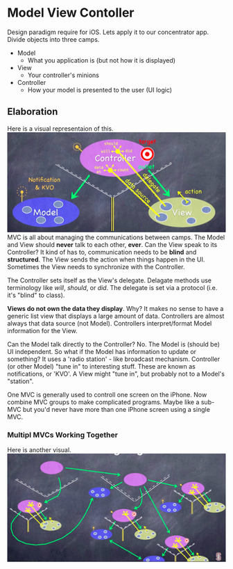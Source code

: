 # Model View Contoller

Design paradigm require for iOS. Lets apply it to our concentrator app. Divide objects into three camps.

* Model
    + What you application is (but not how it is displayed)
* View
    + Your controller's minions
* Controller
    + How your model is presented to the user (UI logic)

## Elaboration

Here is a visual representaion of this.
![single mvc](https://github.com/gil-ryan/grs-ios-pub/blob/master/img/single-mvc.png)
MVC is all about managing the communications between camps. The Model and View should __never__ talk to each other, __ever__. Can the View speak to its Controller? It kind of has to, communication needs to be __blind__ and __structured__. The View sends the action when things happen in the UI. Sometimes the View needs to synchronize with the Controller.

The Controller sets itself as the View's delegate. Delagate methods use terminology like _will_, _should_, or _did_. The delegate is set via a protocol (i.e. it's "blind" to class). 

__Views do not own the data they display__. Why? It makes no sense to have a generic list view that displays a large amount of data. Controllers are almost always that data source (not Model). Controllers interpret/format Model information for the View.

Can the Model talk directly to the Controller? No. The Model is (should be) UI independent. So what if the Model has information to update or something? It uses a 'radio station' - like broadcast mechanism. Controller (or other Model) "tune in" to interesting stuff. These are known as notifications, or 'KVO'. A View might "tune in", but probably not to a Model's "station".

One MVC is generally used to controll one screen on the iPhone. Now combine MVC groups to make complicated programs. Maybe like a sub-MVC but you'd never have more than one iPhone screen using a single MVC.

### Multipl MVCs Working Together

Here is another visual.
![multiple MVC for iOS app](https://github.com/gil-ryan/grs-ios-pub/blob/master/img/multiple-mvc.png)